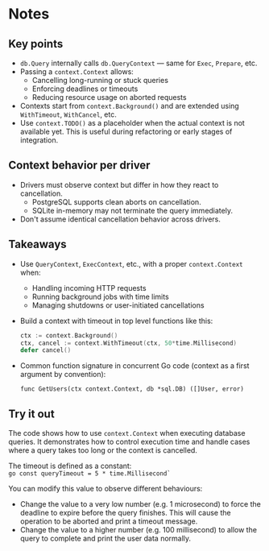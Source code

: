# Notes

## Key points

- `db.Query` internally calls `db.QueryContext` — same for `Exec`, `Prepare`, etc.
- Passing a `context.Context` allows:
  - Cancelling long-running or stuck queries
  - Enforcing deadlines or timeouts
  - Reducing resource usage on aborted requests
- Contexts start from `context.Background()` and are extended using `WithTimeout`, `WithCancel`, etc.
- Use `context.TODO()` as a placeholder when the actual context is not available yet. This is useful during refactoring or early stages of integration.

## Context behavior per driver

- Drivers must observe context but differ in how they react to cancellation.
  - PostgreSQL supports clean aborts on cancellation.
  - SQLite in-memory may not terminate the query immediately.
- Don't assume identical cancellation behavior across drivers.

## Takeaways

- Use `QueryContext`, `ExecContext`, etc., with a proper `context.Context` when:
  - Handling incoming HTTP requests
  - Running background jobs with time limits
  - Managing shutdowns or user-initiated cancellations

- Build a context with timeout in top level functions like this:  
    ```go  
    ctx := context.Background()  
    ctx, cancel := context.WithTimeout(ctx, 50*time.Millisecond)  
    defer cancel()
    ```

- Common function signature in concurrent Go code (context as a first argument by convention):

    `func GetUsers(ctx context.Context, db *sql.DB) ([]User, error)`


## Try it out

The code shows how to use `context.Context` when executing database queries. It demonstrates how to control execution time and handle cases where a query takes too long or the context is cancelled.

The timeout is defined as a constant:  
    ```go
    const queryTimeout = 5 * time.Millisecond`
    ```

You can modify this value to observe different behaviours:

- Change the value to a very low number (e.g. 1 microsecond) to force the deadline to expire before the query finishes. This will cause the operation to be aborted and print a timeout message.
- Change the value to a higher number (e.g. 100 millisecond) to allow the query to complete and print the user data normally.

